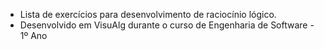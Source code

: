  - Lista de exercícios para desenvolvimento de raciocínio lógico.
 - Desenvolvido em VisuAlg durante o curso de Engenharia de Software - 1º Ano

